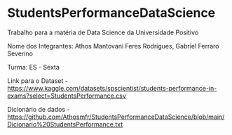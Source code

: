 # StudentsPerformanceDataScience

Trabalho para a matéria de Data Science da Universidade Positivo

Nome dos Integrantes: Athos Mantovani Feres Rodrigues, Gabriel Ferraro Severino

Turma: ES - Sexta

Link para o Dataset - https://www.kaggle.com/datasets/spscientist/students-performance-in-exams?select=StudentsPerformance.csv

Dicionário de dados - https://github.com/Athosmfr/StudentsPerformanceDataScience/blob/main/Dicionario%20StudentsPerformance.txt

